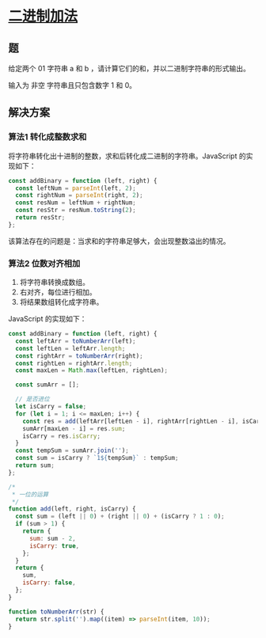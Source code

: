 # [二进制加法](https://leetcode-cn.com/problems/JFETK5/)
## 题
给定两个 01 字符串 a 和 b ，请计算它们的和，并以二进制字符串的形式输出。

输入为 非空 字符串且只包含数字 1 和 0。
## 解决方案
### 算法1 转化成整数求和
将字符串转化出十进制的整数，求和后转化成二进制的字符串。JavaScript 的实现如下：
```js
const addBinary = function (left, right) {
  const leftNum = parseInt(left, 2);
  const rightNum = parseInt(right, 2);
  const resNum = leftNum + rightNum;
  const resStr = resNum.toString(2);
  return resStr;
};
```

该算法存在的问题是：当求和的字符串足够大，会出现整数溢出的情况。

### 算法2 位数对齐相加
1. 将字符串转换成数组。
2. 右对齐，每位进行相加。
3. 将结果数组转化成字符串。

JavaScript 的实现如下：
```js
const addBinary = function (left, right) {
  const leftArr = toNumberArr(left);
  const leftLen = leftArr.length;
  const rightArr = toNumberArr(right);
  const rightLen = rightArr.length;
  const maxLen = Math.max(leftLen, rightLen);

  const sumArr = [];

  // 是否进位
  let isCarry = false;
  for (let i = 1; i <= maxLen; i++) {
    const res = add(leftArr[leftLen - i], rightArr[rightLen - i], isCarry);
    sumArr[maxLen - i] = res.sum;
    isCarry = res.isCarry;
  }
  const tempSum = sumArr.join('');
  const sum = isCarry ? `1${tempSum}` : tempSum;
  return sum;
};

/*
 * 一位的运算
 */
function add(left, right, isCarry) {
  const sum = (left || 0) + (right || 0) + (isCarry ? 1 : 0);
  if (sum > 1) {
    return {
      sum: sum - 2,
      isCarry: true,
    };
  }
  return {
    sum,
    isCarry: false,
  };
}

function toNumberArr(str) {
  return str.split('').map((item) => parseInt(item, 10));
}
```
